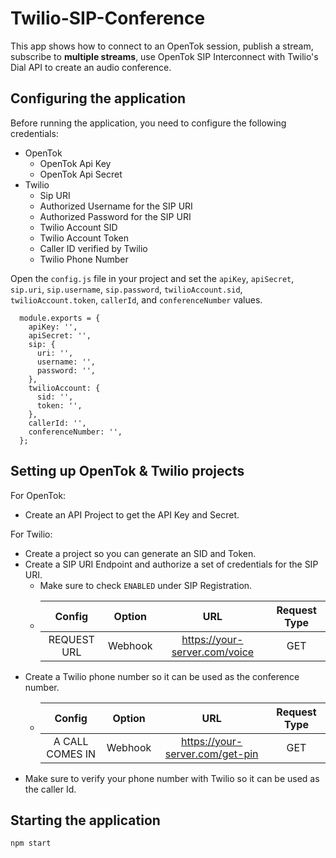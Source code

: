 # Twilio-SIP-Conference

  This app shows how to connect to an OpenTok session, publish a stream, subscribe to **multiple streams**, use OpenTok SIP Interconnect with Twilio's Dial API to create an audio conference.

## Configuring the application

Before running the application, you need to configure the following credentials:
  * OpenTok
    * OpenTok Api Key
    * OpenTok Api Secret
  * Twilio
    * Sip URI
    * Authorized Username for the SIP URI
    * Authorized Password for the SIP URI
    * Twilio Account SID
    * Twilio Account Token
    * Caller ID verified by Twilio
    * Twilio Phone Number

Open the `config.js` file in your project and set the `apiKey`, `apiSecret`, `sip.uri`, `sip.username`, `sip.password`, `twilioAccount.sid`, `twilioAccount.token`, `callerId`, and `conferenceNumber` values.

```
  module.exports = {
    apiKey: '',
    apiSecret: '',
    sip: {
      uri: '',
      username: '',
      password: '',
    },
    twilioAccount: {
      sid: '',
      token: '',
    },
    callerId: '',
    conferenceNumber: '',
  };
```

## Setting up OpenTok & Twilio projects
  For OpenTok:
  * Create an API Project to get the API Key and Secret.

  For Twilio:
  * Create a project so you can generate an SID and Token.
  * Create a SIP URI Endpoint and authorize a set of credentials for the SIP URI. 
    * Make sure to check `ENABLED` under SIP Registration.
    *   | Config      |   Option          |  URL  | Request Type  |
        | :-------------: |:-------------:| :-----:| :-----:|
        | REQUEST URL | Webhook | https://your-server.com/voice | GET |
  * Create a Twilio phone number so it can be used as the conference number.
    *   | Config      |   Option          |  URL  | Request Type  |
        | :-------------: |:-------------:| :-----:| :-----:|
        | A CALL COMES IN | Webhook | https://your-server.com/get-pin | GET |
  * Make sure to verify your phone number with Twilio so it can be used as the caller Id. 

## Starting the application
`npm start`